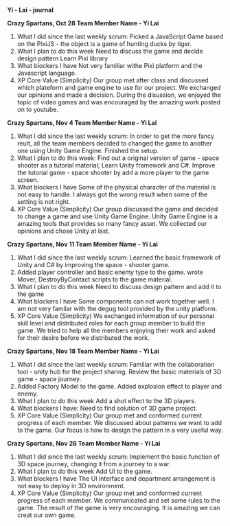 **Yi - Lai - journal**

**Crazy Spartans, Oct 28
Team Member Name - Yi Lai**

1. What I did since the last weekly scrum:
    Picked a JavaScript Game based on the PixiJS - the object is a game of hunting ducks by tiger. 
2. What I plan to do this week
    Need to discuss the game and decide design pattern
    Learn Pixi library
3. What blockers I have
    Not very familiar withe Pixi platform and the Javascript language.
4. XP Core Value (Simplicity)
    Our group met after class and discussed which plateform and game engine to use for our project. We exchanged our opinions and made a decision. During the disussion, we enjoyed the topic of video games and was encouraged by the amazing work posted on to youtube. 

**Crazy Spartans, Nov 4
Team Member Name - Yi Lai**

1. What I did since the last weekly scrum:
  In order to get the more fancy reult, all the team members decided to changed the game to another one using Unity Game Engine. Finished the setup.
2. What I plan to do this week:
  Find out a original version of game - space shooter as a tutorial material;
  Learn Unity framework and C#.
  Improve the tutorial game - space shooter by add a more player to the game screen.
3. What blockers I have
  Some of the physical character of the material is not easy to handle. I always got the wrong result when some of the setting
  is not right. 
4. XP Core Value (Simplicity)
  Our group discussed the game and decided to change a game and use Unity Game Engine. Unity Game Engine is a amazing tools that provides so many fancy asset. We collected our opinions and chose Unity at last.

**Crazy Spartans, Nov 11
Team Member Name - Yi Lai**

1. What I did since the last weekly scrum:
  Learned the basic framework of Unity and C# by improving the space - shooter game. 
2. Added player controller and basic enemy type to the game.
  wrote Mover, DestroyByContact scripts to the game material.
3. What I plan to do this week
  Need to discuss design pattern and add it to the game
4. What blockers I have
  Some components can not work together well. I am not very familar with the degug tool provided by the unity platform.
5. XP Core Value (Simplicity)
  We exchanged information of our personal skill level and distributed roles for each group member to build the game. We tried to help all the members enjoying their work and asked for their desire before we distributed the work.

**Crazy Spartans, Nov 18
Team Member Name - Yi Lai**

1. What I did since the last weekly scrum:
  Familiar with the collaboration tool - unity hub for the project sharing.
  Review the basic materials of 3D game - space journey.
2. Added Factory Model to the game.
  Added explosion effect to player and enemy.
3. What I plan to do this week
  Add a shot effect to the 3D players.
4. What blockers I have:
  Need to find solution of 3D game project.
5. XP Core Value (Simplicity)
  Our group met and conformed current progress of each member.
  We discussed about patterns we want to add to the game. Our focus is how to design the pattern in a very useful way.

**Crazy Spartans, Nov 26
Team Member Name - Yi Lai**

1. What I did since the last weekly scrum:
  Implement the basic function of 3D space journey, changing it from a journey to a war.
2. What I plan to do this week
  Add UI to the game.
3. What blockers I have
  The UI interface and department arrangement is not easy to deploy in 3D environment.
4. XP Core Value (Simplicity)
  Our group met and conformed current progress of each member.
  We communicated and set some rules to the game. The result of the game is very encouraging. It is amazing we can creat our own game. 
